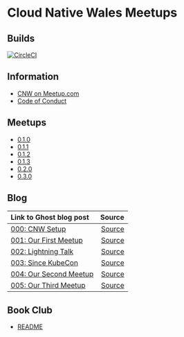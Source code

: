 # Cloud Native Wales Meetups

## Builds

[![CircleCI](https://circleci.com/gh/CloudNativeWales/Meetups/tree/master.svg?style=svg)](https://circleci.com/gh/CloudNativeWales/Meetups/tree/master)

## Information

* [CNW on Meetup.com](https://www.meetup.com/Cloud-Native-Wales/)
* [Code of Conduct](CODEOFCONDUCT.md)

## Meetups

* [0.1.0](/Meetups/0.1.0.md)
* [0.1.1](/Meetups/0.1.1.md)
* [0.1.2](/Meetups/0.1.2.md)
* [0.1.3](/Meetups/0.1.3.md)
* [0.2.0](/Meetups/0.2.0.md)
* [0.3.0](/Meetups/0.3.0.md)

## Blog

| Link to Ghost blog post  | Source  |
|:-------------            | -----:  |
| [000: CNW Setup](https://blog.cloudnativewales.io/000_cnwsetup/)               |  [Source](/Blog/000_CNWSETUP.md)       |
| [001: Our First Meetup](https://blog.cloudnativewales.io/001_ourfirstmeetup/)  |  [Source](/Blog/001_OURFIRSTMEETUP.md) |
| [002: Lightning Talk](https://blog.cloudnativewales.io/002_lightningtalk/)     |  [Source](/Blog/002_LIGHTNINGTALK.md)  |
| [003: Since KubeCon](https://blog.cloudnativewales.io/003_sincekubecon/)       |  [Source](/Blog/003_SINCEKUBECON.md)   |
| [004: Our Second Meetup](https://blog.cloudnativewales.io/004_oursecondmeetup/)|  [Source](/Blog/004_OURSECONDMEETUP.md)|
| [005: Our Third Meetup](https://blog.cloudnativewales.io/003_ourthirdmeetup/)  |  [Source](/Blog/005_OURTHIRDMEETUP.md) |

## Book Club

* [README](/BookClub/README.md)
